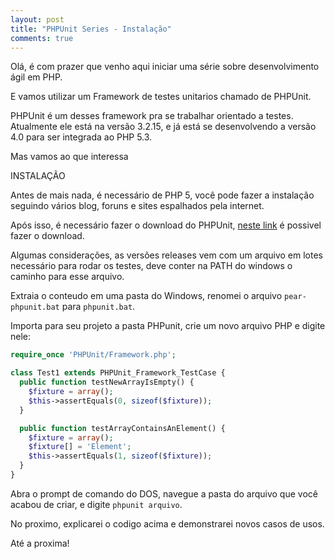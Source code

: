 ```yaml
---
layout: post
title: "PHPUnit Series - Instalação"
comments: true
---
```


Olá, é com prazer que venho aqui iniciar uma série sobre desenvolvimento ágil em PHP.

E vamos utilizar um Framework de testes unitarios chamado de PHPUnit.

PHPUnit é um desses framework pra se trabalhar orientado a testes. Atualmente ele está na versão 3.2.15, e já está se desenvolvendo a versão 4.0 para ser integrada ao PHP 5.3.

Mas vamos ao que interessa

INSTALAÇÃO

Antes de mais nada, é necessário de PHP 5, você pode fazer a instalação seguindo vários blog, foruns e sites espalhados pela internet.

Após isso, é necessário fazer o download do PHPUnit, [neste link](http://pear.phpunit.de/get/) é possivel fazer o download.

Algumas considerações, as versões releases vem com um arquivo em lotes necessário para rodar os testes, deve conter na PATH do windows o caminho para esse arquivo.

Extraia o conteudo em uma pasta do Windows, renomei o arquivo `pear-phpunit.bat` para `phpunit.bat`.

Importa para seu projeto a pasta PHPunit, crie um novo arquivo PHP e digite nele:

```php
require_once 'PHPUnit/Framework.php';

class Test1 extends PHPUnit_Framework_TestCase {
  public function testNewArrayIsEmpty() {
    $fixture = array();
    $this->assertEquals(0, sizeof($fixture));
  }

  public function testArrayContainsAnElement() {
    $fixture = array();
    $fixture[] = 'Element';
    $this->assertEquals(1, sizeof($fixture));
  }
}
```

Abra o prompt de comando do DOS, navegue a pasta do arquivo que você acabou de criar, e digite `phpunit arquivo`.

No proximo, explicarei o codigo acima e demonstrarei novos casos de usos.

Até a proxima!
